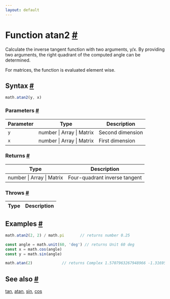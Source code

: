 ```yaml
---
layout: default
---
```


<!-- Note: This file is automatically generated from source code comments. Changes made in this file will be overridden. -->

<h1 id="function-atan2">Function atan2 <a href="#function-atan2" title="Permalink">#</a></h1>

Calculate the inverse tangent function with two arguments, y/x.
By providing two arguments, the right quadrant of the computed angle can be
determined.

For matrices, the function is evaluated element wise.


<h2 id="syntax">Syntax <a href="#syntax" title="Permalink">#</a></h2>

```js
math.atan2(y, x)
```

<h3 id="parameters">Parameters <a href="#parameters" title="Permalink">#</a></h3>

Parameter | Type | Description
--------- | ---- | -----------
`y` | number &#124; Array &#124; Matrix | Second dimension
`x` | number &#124; Array &#124; Matrix | First dimension

<h3 id="returns">Returns <a href="#returns" title="Permalink">#</a></h3>

Type | Description
---- | -----------
number &#124; Array &#124; Matrix | Four-quadrant inverse tangent


<h3 id="throws">Throws <a href="#throws" title="Permalink">#</a></h3>

Type | Description
---- | -----------


<h2 id="examples">Examples <a href="#examples" title="Permalink">#</a></h2>

```js
math.atan2(2, 2) / math.pi       // returns number 0.25

const angle = math.unit(60, 'deg') // returns Unit 60 deg
const x = math.cos(angle)
const y = math.sin(angle)

math.atan(2)             // returns Complex 1.5707963267948966 -1.3169578969248166 i
```


<h2 id="see-also">See also <a href="#see-also" title="Permalink">#</a></h2>

[tan](tan.html),
[atan](atan.html),
[sin](sin.html),
[cos](cos.html)
